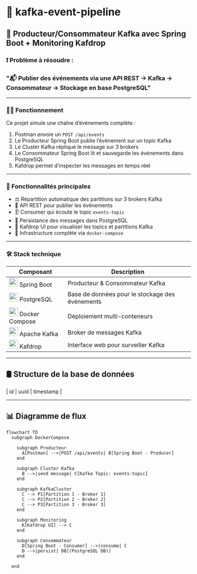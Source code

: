 # 🔄 kafka-event-pipeline

## 🧰 Producteur/Consommateur Kafka avec Spring Boot + Monitoring Kafdrop

### ❗ Problème à résoudre :  
### **"📬 Publier des événements via une API REST → Kafka → Consommateur → Stockage en base PostgreSQL"**

---
### 🔁🌐 Fonctionnement
Ce projet simule une chaîne d’événements complète :

1. Postman envoie un `POST /api/events`
2. Le Producteur Spring Boot publie l’événement sur un topic Kafka
3. Le Cluster Kafka réplique le message sur 3 brokers
4. Le Consommateur Spring Boot lit et sauvegarde les événements dans PostgreSQL
5. Kafdrop permet d’inspecter les messages en temps réel

---

### 🧾 Fonctionnalités principales

- ⚖️ Répartition automatique des partitions sur 3 brokers Kafka
- 📮 API REST pour publier les événements
- 👂 Consumer qui écoute le topic `events-topic`
- 💾 Persistance des messages dans PostgreSQL
- 🧭 Kafdrop UI pour visualiser les topics et partitions Kafka
- 🐳 Infrastructure complète via `docker-compose`

---

### 🛠️ Stack technique

| Composant | Description |
|-----------|-------------|
| <img src="https://cdn.jsdelivr.net/gh/devicons/devicon/icons/spring/spring-original.svg" width="24"/> Spring Boot | Producteur & Consommateur Kafka |
| <img src="https://cdn.jsdelivr.net/gh/devicons/devicon/icons/postgresql/postgresql-original.svg" width="24"/> PostgreSQL | Base de données pour le stockage des événements |
| <img src="https://cdn.jsdelivr.net/gh/devicons/devicon/icons/docker/docker-original.svg" width="24"/> Docker Compose | Déploiement multi-conteneurs |
| <img src="https://cdn.jsdelivr.net/gh/devicons/devicon/icons/apachekafka/apachekafka-original-wordmark.svg" width="24"/> Apache Kafka | Broker de messages Kafka |
| <img src="https://img.stackshare.io/service/12806/kafka-drop.png" width="24"/> Kafdrop | Interface web pour surveiller Kafka |


---

## 🛢️ Structure de la base de données

| id | uuid | timestamp |

---

## 📊 Diagramme de flux



```mermaid
flowchart TD
  subgraph DockerCompose

    subgraph Producteur
      A[Postman] -->|POST /api/events| B[Spring Boot - Producer]
    end

    subgraph Cluster Kafka
      B -->|send message| C[Kafka Topic: events-topic]
    end

    subgraph KafkaCluster
      C --> P1[Partition 1 - Broker 1]
      C --> P2[Partition 2 - Broker 2]
      C --> P3[Partition 3 - Broker 3]
    end

    subgraph Monitoring
      K[Kafdrop UI] --> C
    end

    subgraph Consommateur
      D[Spring Boot - Consumer] -->|consume| C
      D -->|persist| DB[(PostgreSQL DB)]
    end

  end




